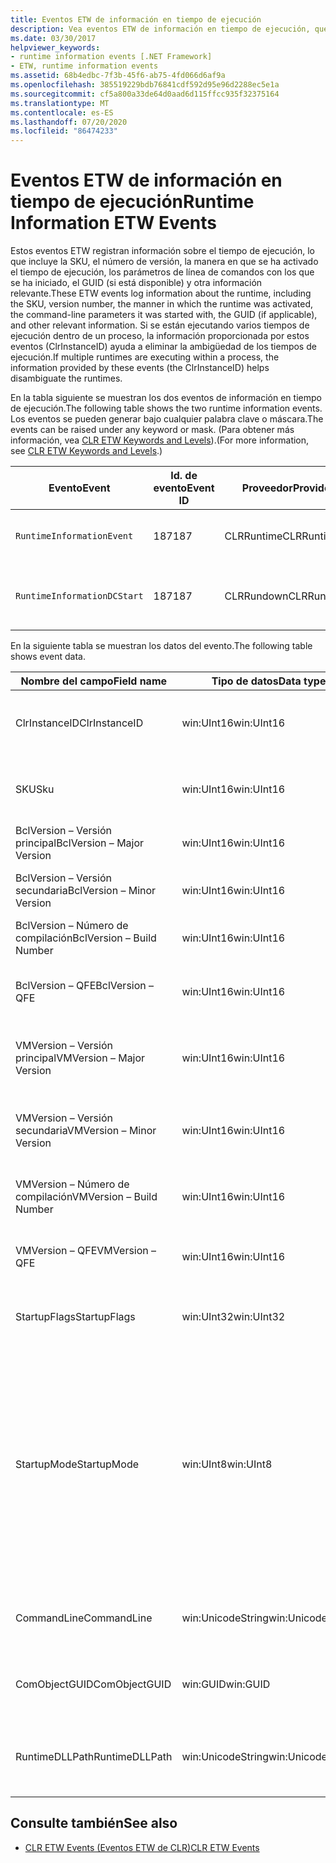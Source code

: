 ```yaml
---
title: Eventos ETW de información en tiempo de ejecución
description: Vea eventos ETW de información en tiempo de ejecución, que registran la SKU, el número de versión, cómo se activó el Runtime (incluidos los parámetros de línea de comandos), el GUID, etc.
ms.date: 03/30/2017
helpviewer_keywords:
- runtime information events [.NET Framework]
- ETW, runtime information events
ms.assetid: 68b4edbc-7f3b-45f6-ab75-4fd066d6af9a
ms.openlocfilehash: 385519229bdb76841cdf592d95e96d2288ec5e1a
ms.sourcegitcommit: cf5a800a33de64d0aad6d115ffcc935f32375164
ms.translationtype: MT
ms.contentlocale: es-ES
ms.lasthandoff: 07/20/2020
ms.locfileid: "86474233"
---
```

# <a name="runtime-information-etw-events"></a><span data-ttu-id="f54a3-103">Eventos ETW de información en tiempo de ejecución</span><span class="sxs-lookup"><span data-stu-id="f54a3-103">Runtime Information ETW Events</span></span>
<span data-ttu-id="f54a3-104">Estos eventos ETW registran información sobre el tiempo de ejecución, lo que incluye la SKU, el número de versión, la manera en que se ha activado el tiempo de ejecución, los parámetros de línea de comandos con los que se ha iniciado, el GUID (si está disponible) y otra información relevante.</span><span class="sxs-lookup"><span data-stu-id="f54a3-104">These ETW events log information about the runtime, including the SKU, version number, the manner in which the runtime was activated, the command-line parameters it was started with, the GUID (if applicable), and other relevant information.</span></span> <span data-ttu-id="f54a3-105">Si se están ejecutando varios tiempos de ejecución dentro de un proceso, la información proporcionada por estos eventos (ClrInstanceID) ayuda a eliminar la ambigüedad de los tiempos de ejecución.</span><span class="sxs-lookup"><span data-stu-id="f54a3-105">If multiple runtimes are executing within a process, the information provided by these events (the ClrInstanceID) helps disambiguate the runtimes.</span></span>  
  
 <span data-ttu-id="f54a3-106">En la tabla siguiente se muestran los dos eventos de información en tiempo de ejecución.</span><span class="sxs-lookup"><span data-stu-id="f54a3-106">The following table shows the two runtime information events.</span></span> <span data-ttu-id="f54a3-107">Los eventos se pueden generar bajo cualquier palabra clave o máscara.</span><span class="sxs-lookup"><span data-stu-id="f54a3-107">The events can be raised under any keyword or mask.</span></span> <span data-ttu-id="f54a3-108">(Para obtener más información, vea [CLR ETW Keywords and Levels](clr-etw-keywords-and-levels.md)).</span><span class="sxs-lookup"><span data-stu-id="f54a3-108">(For more information, see [CLR ETW Keywords and Levels](clr-etw-keywords-and-levels.md).)</span></span>  
  
|<span data-ttu-id="f54a3-109">Evento</span><span class="sxs-lookup"><span data-stu-id="f54a3-109">Event</span></span>|<span data-ttu-id="f54a3-110">Id. de evento</span><span class="sxs-lookup"><span data-stu-id="f54a3-110">Event ID</span></span>|<span data-ttu-id="f54a3-111">Proveedor</span><span class="sxs-lookup"><span data-stu-id="f54a3-111">Provider</span></span>|<span data-ttu-id="f54a3-112">Descripción</span><span class="sxs-lookup"><span data-stu-id="f54a3-112">Description</span></span>|  
|-----------|--------------|--------------|-----------------|  
|`RuntimeInformationEvent`|<span data-ttu-id="f54a3-113">187</span><span class="sxs-lookup"><span data-stu-id="f54a3-113">187</span></span>|<span data-ttu-id="f54a3-114">CLRRuntime</span><span class="sxs-lookup"><span data-stu-id="f54a3-114">CLRRuntime</span></span>|<span data-ttu-id="f54a3-115">Se genera cuando se carga un tiempo de ejecución.</span><span class="sxs-lookup"><span data-stu-id="f54a3-115">Raised when a runtime is loaded.</span></span>|  
|`RuntimeInformationDCStart`|<span data-ttu-id="f54a3-116">187</span><span class="sxs-lookup"><span data-stu-id="f54a3-116">187</span></span>|<span data-ttu-id="f54a3-117">CLRRundown</span><span class="sxs-lookup"><span data-stu-id="f54a3-117">CLRRundown</span></span>|<span data-ttu-id="f54a3-118">Enumera los tiempos de ejecución que se han cargado.</span><span class="sxs-lookup"><span data-stu-id="f54a3-118">Enumerates the runtimes that are loaded.</span></span>|  
  
 <span data-ttu-id="f54a3-119">En la siguiente tabla se muestran los datos del evento.</span><span class="sxs-lookup"><span data-stu-id="f54a3-119">The following table shows event data.</span></span>  
  
|<span data-ttu-id="f54a3-120">Nombre del campo</span><span class="sxs-lookup"><span data-stu-id="f54a3-120">Field name</span></span>|<span data-ttu-id="f54a3-121">Tipo de datos</span><span class="sxs-lookup"><span data-stu-id="f54a3-121">Data type</span></span>|<span data-ttu-id="f54a3-122">Descripción</span><span class="sxs-lookup"><span data-stu-id="f54a3-122">Description</span></span>|  
|----------------|---------------|-----------------|  
|<span data-ttu-id="f54a3-123">ClrInstanceID</span><span class="sxs-lookup"><span data-stu-id="f54a3-123">ClrInstanceID</span></span>|<span data-ttu-id="f54a3-124">win:UInt16</span><span class="sxs-lookup"><span data-stu-id="f54a3-124">win:UInt16</span></span>|<span data-ttu-id="f54a3-125">Identificador único para la instancia de CLR o CoreCLR.</span><span class="sxs-lookup"><span data-stu-id="f54a3-125">Unique ID for the instance of CLR or CoreCLR.</span></span>|  
|<span data-ttu-id="f54a3-126">SKU</span><span class="sxs-lookup"><span data-stu-id="f54a3-126">Sku</span></span>|<span data-ttu-id="f54a3-127">win:UInt16</span><span class="sxs-lookup"><span data-stu-id="f54a3-127">win:UInt16</span></span>|<span data-ttu-id="f54a3-128">1 – CLR de escritorio.</span><span class="sxs-lookup"><span data-stu-id="f54a3-128">1 – Desktop CLR.</span></span><br /><br /> <span data-ttu-id="f54a3-129">2 – CoreCLR.</span><span class="sxs-lookup"><span data-stu-id="f54a3-129">2 – CoreCLR.</span></span>|  
|<span data-ttu-id="f54a3-130">BclVersion – Versión principal</span><span class="sxs-lookup"><span data-stu-id="f54a3-130">BclVersion – Major Version</span></span>|<span data-ttu-id="f54a3-131">win:UInt16</span><span class="sxs-lookup"><span data-stu-id="f54a3-131">win:UInt16</span></span>|<span data-ttu-id="f54a3-132">Versión principal de mscorlib.dll.</span><span class="sxs-lookup"><span data-stu-id="f54a3-132">Major version of mscorlib.dll.</span></span>|  
|<span data-ttu-id="f54a3-133">BclVersion – Versión secundaria</span><span class="sxs-lookup"><span data-stu-id="f54a3-133">BclVersion – Minor Version</span></span>|<span data-ttu-id="f54a3-134">win:UInt16</span><span class="sxs-lookup"><span data-stu-id="f54a3-134">win:UInt16</span></span>|<span data-ttu-id="f54a3-135">Número de versión secundaria de mscorlib.dll.</span><span class="sxs-lookup"><span data-stu-id="f54a3-135">Minor version number of mscorlib.dll.</span></span>|  
|<span data-ttu-id="f54a3-136">BclVersion – Número de compilación</span><span class="sxs-lookup"><span data-stu-id="f54a3-136">BclVersion – Build Number</span></span>|<span data-ttu-id="f54a3-137">win:UInt16</span><span class="sxs-lookup"><span data-stu-id="f54a3-137">win:UInt16</span></span>|<span data-ttu-id="f54a3-138">Número de compilación de mscorlib.dll.</span><span class="sxs-lookup"><span data-stu-id="f54a3-138">Build number of mscorlib.dll.</span></span>|  
|<span data-ttu-id="f54a3-139">BclVersion – QFE</span><span class="sxs-lookup"><span data-stu-id="f54a3-139">BclVersion – QFE</span></span>|<span data-ttu-id="f54a3-140">win:UInt16</span><span class="sxs-lookup"><span data-stu-id="f54a3-140">win:UInt16</span></span>|<span data-ttu-id="f54a3-141">Número de versión de revisión de mscorlib.dll.</span><span class="sxs-lookup"><span data-stu-id="f54a3-141">Hotfix version number of mscorlib.dll.</span></span>|  
|<span data-ttu-id="f54a3-142">VMVersion – Versión principal</span><span class="sxs-lookup"><span data-stu-id="f54a3-142">VMVersion – Major Version</span></span>|<span data-ttu-id="f54a3-143">win:UInt16</span><span class="sxs-lookup"><span data-stu-id="f54a3-143">win:UInt16</span></span>|<span data-ttu-id="f54a3-144">Versión de clr.dll o coreclr.dll, en función de la SKU.</span><span class="sxs-lookup"><span data-stu-id="f54a3-144">Version of clr.dll or coreclr.dll, depending on SKU.</span></span>|  
|<span data-ttu-id="f54a3-145">VMVersion – Versión secundaria</span><span class="sxs-lookup"><span data-stu-id="f54a3-145">VMVersion – Minor Version</span></span>|<span data-ttu-id="f54a3-146">win:UInt16</span><span class="sxs-lookup"><span data-stu-id="f54a3-146">win:UInt16</span></span>|<span data-ttu-id="f54a3-147">Versión secundaria de clr.dll o coreclr.dll, en función de la SKU.</span><span class="sxs-lookup"><span data-stu-id="f54a3-147">Minor version of clr.dll or coreclr.dll, depending on SKU.</span></span>|  
|<span data-ttu-id="f54a3-148">VMVersion – Número de compilación</span><span class="sxs-lookup"><span data-stu-id="f54a3-148">VMVersion – Build Number</span></span>|<span data-ttu-id="f54a3-149">win:UInt16</span><span class="sxs-lookup"><span data-stu-id="f54a3-149">win:UInt16</span></span>|<span data-ttu-id="f54a3-150">Número de compilación de clr.dll o coreclr.dll.</span><span class="sxs-lookup"><span data-stu-id="f54a3-150">Build number of clr.dll or coreclr.dll.</span></span>|  
|<span data-ttu-id="f54a3-151">VMVersion – QFE</span><span class="sxs-lookup"><span data-stu-id="f54a3-151">VMVersion – QFE</span></span>|<span data-ttu-id="f54a3-152">win:UInt16</span><span class="sxs-lookup"><span data-stu-id="f54a3-152">win:UInt16</span></span>|<span data-ttu-id="f54a3-153">Número de versión de revisión de clr.dll o coreclr.dll.</span><span class="sxs-lookup"><span data-stu-id="f54a3-153">Hotfix version number of clr.dll or coreclr.dll.</span></span>|  
|<span data-ttu-id="f54a3-154">StartupFlags</span><span class="sxs-lookup"><span data-stu-id="f54a3-154">StartupFlags</span></span>|<span data-ttu-id="f54a3-155">win:UInt32</span><span class="sxs-lookup"><span data-stu-id="f54a3-155">win:UInt32</span></span>|<span data-ttu-id="f54a3-156">Marcas de inicio definidas en mscoree.h.</span><span class="sxs-lookup"><span data-stu-id="f54a3-156">Startup flags defined in mscoree.h.</span></span>|  
|<span data-ttu-id="f54a3-157">StartupMode</span><span class="sxs-lookup"><span data-stu-id="f54a3-157">StartupMode</span></span>|<span data-ttu-id="f54a3-158">win:UInt8</span><span class="sxs-lookup"><span data-stu-id="f54a3-158">win:UInt8</span></span>|<span data-ttu-id="f54a3-159">0x01: ejecutable administrado.</span><span class="sxs-lookup"><span data-stu-id="f54a3-159">0x01 - Managed executable.</span></span><br /><br /> <span data-ttu-id="f54a3-160">0x02: CLR hospedado.</span><span class="sxs-lookup"><span data-stu-id="f54a3-160">0x02 - Hosted CLR.</span></span><br /><br /> <span data-ttu-id="f54a3-161">0x04: interoperabilidad administrada de C++.</span><span class="sxs-lookup"><span data-stu-id="f54a3-161">0x04 - C++ managed interop.</span></span><br /><br /> <span data-ttu-id="f54a3-162">0x08: activado para COM.</span><span class="sxs-lookup"><span data-stu-id="f54a3-162">0x08 - COM-activated.</span></span><br /><br /> <span data-ttu-id="f54a3-163">0x10: otros.</span><span class="sxs-lookup"><span data-stu-id="f54a3-163">0x10 - Other.</span></span>|  
|<span data-ttu-id="f54a3-164">CommandLine</span><span class="sxs-lookup"><span data-stu-id="f54a3-164">CommandLine</span></span>|<span data-ttu-id="f54a3-165">win:UnicodeString</span><span class="sxs-lookup"><span data-stu-id="f54a3-165">win:UnicodeString</span></span>|<span data-ttu-id="f54a3-166">Distinto de NULL únicamente si StartupMode=0x01.</span><span class="sxs-lookup"><span data-stu-id="f54a3-166">Non-null only if StartupMode=0x01.</span></span>|  
|<span data-ttu-id="f54a3-167">ComObjectGUID</span><span class="sxs-lookup"><span data-stu-id="f54a3-167">ComObjectGUID</span></span>|<span data-ttu-id="f54a3-168">win:GUID</span><span class="sxs-lookup"><span data-stu-id="f54a3-168">win:GUID</span></span>|<span data-ttu-id="f54a3-169">Distinto de NULL únicamente si StartupMode=0x08.</span><span class="sxs-lookup"><span data-stu-id="f54a3-169">Non-null only if StartupMode=0x08.</span></span>|  
|<span data-ttu-id="f54a3-170">RuntimeDLLPath</span><span class="sxs-lookup"><span data-stu-id="f54a3-170">RuntimeDLLPath</span></span>|<span data-ttu-id="f54a3-171">win:UnicodeString</span><span class="sxs-lookup"><span data-stu-id="f54a3-171">win:UnicodeString</span></span>|<span data-ttu-id="f54a3-172">Ruta de acceso al archivo .dll de CLR que se ha cargado en el proceso.</span><span class="sxs-lookup"><span data-stu-id="f54a3-172">Path to the CLR .dll file that was loaded into the process.</span></span>|  
  
## <a name="see-also"></a><span data-ttu-id="f54a3-173">Consulte también</span><span class="sxs-lookup"><span data-stu-id="f54a3-173">See also</span></span>

- [<span data-ttu-id="f54a3-174">CLR ETW Events (Eventos ETW de CLR)</span><span class="sxs-lookup"><span data-stu-id="f54a3-174">CLR ETW Events</span></span>](clr-etw-events.md)
